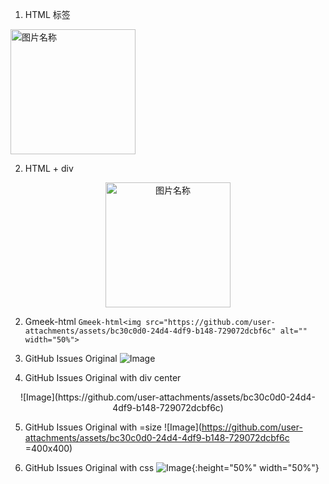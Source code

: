 1. HTML 标签
<img src="https://github.com/user-attachments/assets/bc30c0d0-24d4-4df9-b148-729072dcbf6c" width = "200" height = "200" alt="图片名称" align=center />

2. HTML + div
<div  align="center">    
<img src="https://github.com/user-attachments/assets/bc30c0d0-24d4-4df9-b148-729072dcbf6c" width = "200" height = "200" alt="图片名称" />
</div>

2. Gmeek-html
`Gmeek-html<img src="https://github.com/user-attachments/assets/bc30c0d0-24d4-4df9-b148-729072dcbf6c" alt="" width="50%">`

3. GitHub Issues Original
![Image](https://github.com/user-attachments/assets/bc30c0d0-24d4-4df9-b148-729072dcbf6c)

4. GitHub Issues Original with div center
<div  align="center">    
![Image](https://github.com/user-attachments/assets/bc30c0d0-24d4-4df9-b148-729072dcbf6c)
</div>

5. GitHub Issues Original with =size
![Image](https://github.com/user-attachments/assets/bc30c0d0-24d4-4df9-b148-729072dcbf6c =400x400)

6. GitHub Issues Original with css
![Image](https://github.com/user-attachments/assets/bc30c0d0-24d4-4df9-b148-729072dcbf6c){:height="50%" width="50%"}







